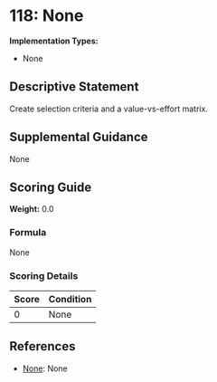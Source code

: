 # 118: None

**Implementation Types:**
- None

## Descriptive Statement

Create selection criteria and a value-vs-effort matrix.

## Supplemental Guidance

None

## Scoring Guide

**Weight:** 0.0

### Formula

None

### Scoring Details

| Score | Condition |
| ----- | --------- |
| 0 | None |

## References

- [None](None): None

